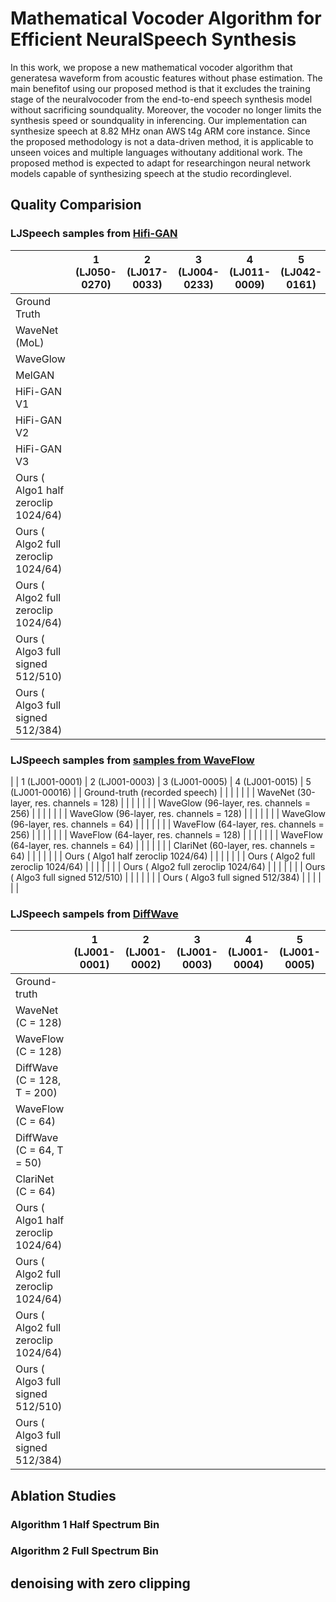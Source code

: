 # Mathematical Vocoder Algorithm for Efficient NeuralSpeech Synthesis

In this work, we propose a new mathematical vocoder algorithm that generatesa waveform from acoustic features without phase estimation.  The main benefitof using our proposed method is that it excludes the training stage of the neuralvocoder from the end-to-end speech synthesis model without sacrificing soundquality.   Moreover,  the vocoder no longer limits the synthesis speed or soundquality in inferencing. Our implementation can synthesize speech at 8.82 MHz onan AWS t4g ARM core instance. Since the proposed methodology is not a data-driven method, it is applicable to unseen voices and multiple languages withoutany additional work. The proposed method is expected to adapt for researchingon neural network models capable of synthesizing speech at the studio recordinglevel.



## Quality Comparision 
### LJSpeech samples from [Hifi-GAN](https://jik876.github.io/hifi-gan-demo/) 


|                                       |    1 (LJ050-0270)   |   2 (LJ017-0033)    |   3 (LJ004-0233)    |   4 (LJ011-0009)    |   5 (LJ042-0161)    |
|---------------------------------------|---------------------|---------------------|---------------------|---------------------|---------------------|
| Ground Truth                          |                     |                     |                     |                     |                     |
| WaveNet (MoL)                         |                     |                     |                     |                     |                     |
| WaveGlow                              |                     |                     |                     |                     |                     |
| MelGAN                                |                     |                     |                     |                     |                     |
| HiFi-GAN V1                           |                     |                     |                     |                     |                     |
| HiFi-GAN V2                           |                     |                     |                     |                     |                     |
| HiFi-GAN V3                           |                     |                     |                     |                     |                     |
| Ours ( Algo1   half zeroclip 1024/64) |                     |                     |                     |                     |                     |
| Ours ( Algo2   full zeroclip 1024/64) |                     |                     |                     |                     |                     |
| Ours ( Algo2   full zeroclip 1024/64) |                     |                     |                     |                     |                     |
| Ours ( Algo3   full signed 512/510)   |                     |                     |                     |                     |                     |
| Ours ( Algo3   full signed 512/384)   |                     |                     |                     |                     |                     |


### LJSpeech samples from [samples from WaveFlow](https://waveflow-demo.github.io/ )
|                                                  | 1 (LJ001-0001) | 2 (LJ001-0003) | 3 (LJ001-0005) | 4 (LJ001-0015) | 5 (LJ001-00016) |
|  Ground-truth (recorded speech)                  |                |                |                |                |                 |
|  WaveNet (30-layer,  res. channels =   128)      |                |                |                |                |                 |
|  WaveGlow (96-layer,  res. channels =   256)     |                |                |                |                |                 |
| WaveGlow (96-layer,  res. channels =   128)      |                |                |                |                |                 |
| WaveGlow (96-layer,  res. channels = 64)         |                |                |                |                |                 |
|  WaveFlow (64-layer,  res. channels =   256)     |                |                |                |                |                 |
| WaveFlow (64-layer,  res. channels =   128)      |                |                |                |                |                 |
| WaveFlow (64-layer,  res. channels = 64)         |                |                |                |                |                 |
| ClariNet (60-layer,  res. channels = 64)         |                |                |                |                |                 |
| Ours ( Algo1   half zeroclip 1024/64) |                     |                     |                     |                     |                     |
| Ours ( Algo2   full zeroclip 1024/64) |                     |                     |                     |                     |                     |
| Ours ( Algo2   full zeroclip 1024/64) |                     |                     |                     |                     |                     |
| Ours ( Algo3   full signed 512/510)   |                     |                     |                     |                     |                     |
| Ours ( Algo3   full signed 512/384)   |                     |                     |                     |                     |                     |


### LJSpeech sampels from [DiffWave](https://diffwave-demo.github.io/)
|                                       | 1 (LJ001-0001) | 2 (LJ001-0002) | 3 (LJ001-0003) | 4 (LJ001-0004) | 5 (LJ001-0005) |
|---------------------------------------|----------------|----------------|----------------|----------------|----------------|
| Ground-truth                          |                |                |                |                |                |
| WaveNet   (C = 128)                   |                |                |                |                |                |
| WaveFlow   (C = 128)                  |                |                |                |                |                |
| DiffWave   (C = 128, T = 200)         |                |                |                |                |                |
| WaveFlow   (C = 64)                   |                |                |                |                |                |
| DiffWave   (C = 64,  T = 50)          |                |                |                |                |                |
| ClariNet   (C = 64)                   |                |                |                |                |                |
| Ours ( Algo1   half zeroclip 1024/64) |                |                |                |                |                |
| Ours ( Algo2   full zeroclip 1024/64) |                |                |                |                |                |
| Ours ( Algo2   full zeroclip 1024/64) |                |                |                |                |                |
| Ours ( Algo3   full signed 512/510)   |                |                |                |                |                |
| Ours ( Algo3   full signed 512/384)   |                |                |                |                |                |


## Ablation Studies

### Algorithm 1 Half Spectrum Bin 

### Algorithm 2 Full Spectrum Bin


## denoising with zero clipping
